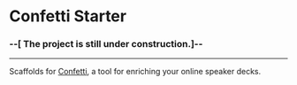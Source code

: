 # Confetti Starter
### --[ The project is still under construction.]--
---
Scaffolds for [Confetti](https://github.com/andreamangano/confetti-cli), a tool for enriching your online speaker decks.
